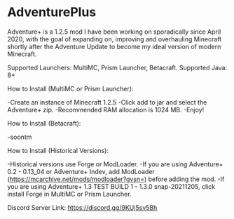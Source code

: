 # AdventurePlus

Adventure+ is a 1.2.5 mod I have been working on sporadically since April 2020, with the goal of expanding on, improving and overhauling Minecraft shortly after the Adventure Update to become my ideal version of modern Minecraft.

Supported Launchers: MultiMC, Prism Launcher, Betacraft.
Supported Java: 8+

How to Install (MultiMC or Prism Launcher):

-Create an instance of Minecraft 1.2.5
-Click add to jar and select the Adventure+ zip.
-Recommended RAM allocation is 1024 MB.
-Enjoy!

How to Install (Betacraft):

-soontm

How to Install (Historical Versions):

-Historical versions use Forge or ModLoader.
-If you are using Adventure+ 0.2 - 0.13_04 or Adventure+ Indev, add ModLoader (https://mcarchive.net/mods/modloader?gvsn=) before adding the mod.
-If you are using Adventure+ 1.3 TEST BUILD 1 - 1.3.0 snap-20211205, click install Forge in MultiMC or Prism Launcher.

Discord Server Link: https://discord.gg/9KUj5sv5Bh
